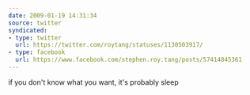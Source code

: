 ```yaml
---
date: 2009-01-19 14:31:34
source: twitter
syndicated:
- type: twitter
  url: https://twitter.com/roytang/statuses/1130503917/
- type: facebook
  url: https://www.facebook.com/stephen.roy.tang/posts/57414845361
---
```


if you don't know what you want, it's probably sleep